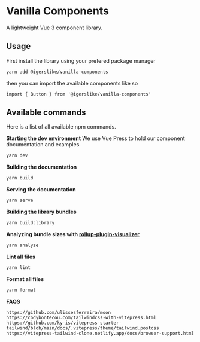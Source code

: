# Vanilla Components

A lightweight Vue 3 component library.

## Usage

First install the library using your prefered package manager

```bash
yarn add @igerslike/vanilla-components
```

then you can import the available components like so

```vue
import { Button } from '@igerslike/vanilla-components'
```

## Available commands

Here is a list of all available npm commands.

**Starting the dev environment**
We use Vue Press to hold our component documentation and examples

```bash
yarn dev
```

**Building the documentation**

```bash
yarn build
```

**Serving the documentation**

```bash
yarn serve
```

**Building the library bundles**

```bash
yarn build:library
```

**Analyzing bundle sizes with [rollup-plugin-visualizer](https://github.com/btd/rollup-plugin-visualizer)**

```bash
yarn analyze
```

**Lint all files**

```bash
yarn lint
```

**Format all files**
```bash
yarn format
```

**FAQS**

```
https://github.com/ulissesferreira/moon
https://codybontecou.com/tailwindcss-with-vitepress.html
https://github.com/ky-is/vitepress-starter-tailwind/blob/main/docs/.vitepress/theme/tailwind.postcss
https://vitepress-tailwind-clone.netlify.app/docs/browser-support.html
```
